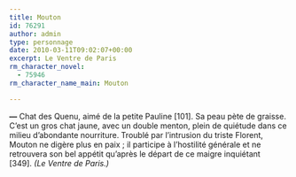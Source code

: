 ```yaml
---
title: Mouton
id: 76291
author: admin
type: personnage
date: 2010-03-11T09:02:07+00:00
excerpt: Le Ventre de Paris
rm_character_novel:
  - 75946
rm_character_name_main: Mouton

---
```

**—** Chat des Quenu, aimé de la petite Pauline [101]. Sa peau pète de graisse. C’est un gros chat jaune, avec un double menton, plein de quiétude dans ce milieu d’abondante nourriture. Troublé par l’intrusion du triste Florent, Mouton ne digère plus en paix ; il participe à l’hostilité générale et ne retrouvera son bel appétit qu’après le départ de ce maigre inquiétant [349]. _(Le Ventre de Paris.)_
